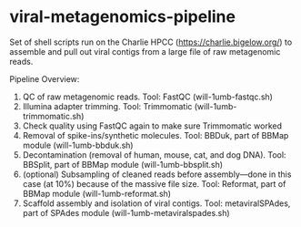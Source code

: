 # viral-metagenomics-pipeline
Set of shell scripts run on the Charlie HPCC (https://charlie.bigelow.org/) to assemble and pull out viral contigs from a large file of raw metagenomic reads.

Pipeline Overview:
1. QC of raw metagenomic reads. Tool: FastQC (will-1umb-fastqc.sh)
2. Illumina adapter trimming. Tool: Trimmomatic (will-1umb-trimmomatic.sh)
3. Check quality using FastQC again to make sure Trimmomatic worked
4. Removal of spike-ins/synthetic molecules. Tool: BBDuk, part of BBMap module (will-1umb-bbduk.sh)
5. Decontamination (removal of human, mouse, cat, and dog DNA). Tool: BBSplit, part of BBMap module (will-1umb-bbsplit.sh)
6. (optional) Subsampling of cleaned reads before assembly––done in this case (at 10%) because of the massive file size. Tool: Reformat, part of BBMap module (will-1umb-reformat.sh)
7. Scaffold assembly and isolation of viral contigs. Tool: metaviralSPAdes, part of SPAdes module (will-1umb-metaviralspades.sh)
